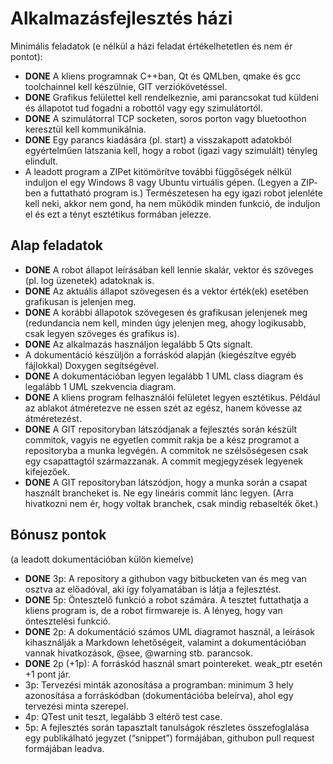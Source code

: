 Alkalmazásfejlesztés házi
=========================

Minimális feladatok (e nélkül a házi feladat értékelhetetlen és nem ér pontot):

-   **DONE** A kliens programnak C++­ban, Qt és QML­ben, qmake és gcc toolchainnel kell készülnie, GIT verziókövetéssel.
-   **DONE** Grafikus felülettel kell rendelkeznie, ami parancsokat tud küldeni és állapotot tud fogadni a robottól vagy egy szimulátortól.
-   **DONE** A szimulátorral TCP socketen, soros porton vagy bluetoothon keresztül kell kommunikálnia.
-   **DONE** Egy parancs kiadására (pl. start) a visszakapott adatokból egyértelműen látszania kell, hogy a robot (igazi vagy szimulált) tényleg elindult.
-   A leadott program a ZIP­et kitömörítve további függőségek nélkül induljon el egy Windows 8 vagy Ubuntu virtuális gépen. (Legyen a ZIP­ben a futtatható program is.)
    Természetesen ha egy igazi robot jelenléte kell neki, akkor nem gond, ha nem működik minden funkció, de induljon el és ezt a tényt esztétikus formában jelezze.

Alap feladatok
--------------

-   **DONE** A robot állapot leírásában kell lennie skalár, vektor és szöveges (pl. log üzenetek) adatoknak is.
-   **DONE** Az aktuális állapot szövegesen és a vektor érték(ek) esetében grafikusan is jelenjen meg.
-   **DONE** A korábbi állapotok szövegesen és grafikusan jelenjenek meg (redundancia nem kell, minden úgy jelenjen meg, ahogy logikusabb, csak legyen szöveges és grafikus is).
-   **DONE** Az alkalmazás használjon legalább 5 Qt­s signalt.
-   A dokumentáció készüljön a forráskód alapján (kiegészítve egyéb fájlokkal) Doxygen segítségével.
-   **DONE** A dokumentációban legyen legalább 1 UML class diagram és legalább 1 UML szekvencia diagram.
-   **DONE** A kliens program felhasználói felületet legyen esztétikus. Például az ablakot átméretezve ne essen szét az egész, hanem kövesse az átméretezést.
-   **DONE** A GIT repositoryban látszódjanak a fejlesztés során készült commitok, vagyis ne egyetlen commit rakja be a kész programot a repositoryba a munka legvégén. A commitok ne szélsőségesen csak egy csapattagtól származzanak. A commit megjegyzések legyenek kifejezőek.
-   **DONE** A GIT repositoryban látszódjon, hogy a munka során a csapat használt brancheket is. Ne egy lineáris commit lánc legyen. (Arra hivatkozni nem ér, hogy voltak branchek, csak mindig rebaselték őket.)

Bónusz pontok
-------------

(a leadott dokumentációban külön kiemelve)

-   **DONE** 3p: A repository a githubon vagy bitbucketen van és meg van osztva az előadóval, aki így folyamatában is látja a fejlesztést.
-   **DONE** 5p: Öntesztelő funkció a robot számára. A tesztet futtathatja a kliens program is, de a robot firmwareje is. A lényeg, hogy van öntesztelési funkció.
-   **DONE** 2p: A dokumentáció számos UML diagramot használ, a leírások kihasználják a Markdown lehetőségeit, valamint a dokumentációban vannak hivatkozások, @see, @warning stb. parancsok.
-   **DONE** 2p (+1p): A forráskód használ smart pointereket. weak\_ptr esetén +1 pont jár.
-   3p: Tervezési minták azonosítása a programban: minimum 3 hely azonosítása a forráskódban (dokumentációba beleírva), ahol egy tervezési minta szerepel.
-   4p: QTest unit teszt, legalább 3 eltérő test case.
-   5p: A fejlesztés során tapasztalt tanulságok részletes összefoglalása egy publikálható jegyzet (“snippet”) formájában, githubon pull request formájában leadva.

